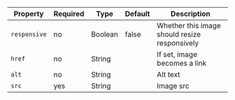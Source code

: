 Property     | Required | Type | Default | Description
-------------|----------|------|---------|------------
`responsive` | no  | Boolean | false | Whether this image should resize responsively
`href`       | no  | String  |       | If set, image becomes a link
`alt`        | no  | String  |       | Alt text
`src`        | yes | String  |       | Image src